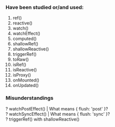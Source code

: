 ### Have been studied or/and used:

1. ref()
2. reactive()
3. watch()
4. watchEffect()
5. computed()
6. shallowRef()
7. shallowReactive()
8. triggerRef()
9. toRaw()
10. isRef()
11. isReactive()
12. isProxy()
13. onMounted()
14. onUpdated()

### Misunderstandings

? watchPostEffect() | What means { flush: 'post' }?
<br>
? watchSyncEffect() | What means { flush: 'sync' }?
<br>
? triggerRef() with shallowReactive()
